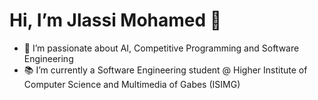 # Hi, I’m Jlassi Mohamed 👋

- 🎯 I’m passionate about AI, Competitive Programming and Software Engineering
- 📚 I’m currently a Software Engineering student @ Higher Institute of Computer Science and Multimedia of Gabes (ISIMG)

